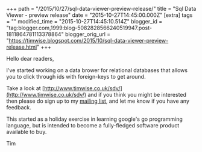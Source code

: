 +++
path = "/2015/10/27/sql-data-viewer-preview-release/"
title = "Sql Data Viewer - preview release"
date = "2015-10-27T14:45:00.000Z"
[extra]
tags = ""
modified_time = "2015-10-27T14:45:10.514Z"
blogger_id = "tag:blogger.com,1999:blog-5082828566240519947.post-1811864781113378864"
blogger_orig_url = "https://timwise.blogspot.com/2015/10/sql-data-viewer-preview-release.html"
+++

Hello dear readers,  

I've started working on a data brower for relational databases that allows you to click through ids with foreign-keys to get around.  

Take a look at [http://www.timwise.co.uk/sdv/](http://www.timwise.co.uk/sdv/) and if you think you might be interested then please do sign up to my [mailing list](http://eepurl.com/bDGPjf), and let me know if you have any feedback.  

This started as a holiday exercise in learning google's go programming language, but is intended to become a fully-fledged software product available to buy.  

Tim
